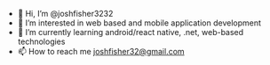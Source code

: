 - 👋 Hi, I’m @joshfisher3232
- 👀 I’m interested in web based and mobile application development
- 🌱 I’m currently learning android/react native, .net, web-based technologies
- 📫 How to reach me joshfisher32@gmail.com

<!---
joshfisher3232/joshfisher3232 is a ✨ special ✨ repository because its `README.md` (this file) appears on your GitHub profile.
You can click the Preview link to take a look at your changes.
--->
